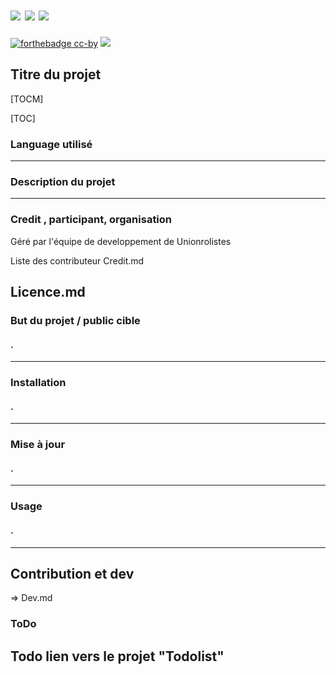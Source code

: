 ![](https://badgen.net/badge/Side/Projet/blue?icon=github) ![](https://img.shields.io/badge/TestedOn-Ubuntu18.04-orange) ![](https://img.shields.io/badge/TestedOn-Windws10-blue) 
 ===
 [![forthebadge cc-by](https://licensebuttons.net/l/by-nc-sa/4.0/88x31.png)](https://creativecommons.org/licenses/by/4.0) [![](https://img.shields.io/badge/Discord-7289DA?style=for-the-badge&logo=discord&logoColor=white)](https://discord.gg/tyJX8dx) 
 
##  Titre du projet
[TOCM]

[TOC]

### Language utilisé

-------------

### Description du projet
-------------
### Credit , participant, organisation

Géré par l'équipe de developpement de Unionrolistes

Liste des contributeur Credit.md 

Licence.md
-------------
### But du projet / public cible

#### .
-------------
### Installation
#### .
-------------
### Mise à jour
#### .
-------------
### Usage
#### .
---

## Contribution et dev
=> Dev.md 

### ToDo
Todo lien vers le projet "Todolist"
-------------
